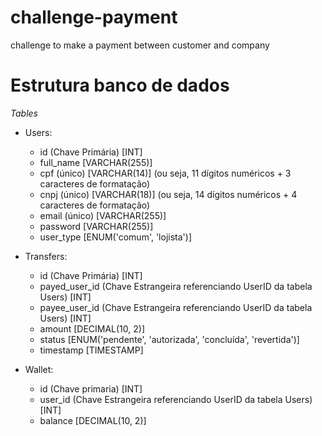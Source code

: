 # challenge-payment
challenge to make a payment between customer and company


# Estrutura banco de dados

*Tables*

- Users:

    - id (Chave Primária) [INT]
    - full_name [VARCHAR(255)]
    - cpf (único) [VARCHAR(14)] (ou seja, 11 dígitos numéricos + 3 caracteres de formatação)
    - cnpj (único) [VARCHAR(18)] (ou seja, 14 dígitos numéricos + 4 caracteres de formatação)
    - email (único) [VARCHAR(255)]
    - password [VARCHAR(255)]
    - user_type [ENUM('comum', 'lojista')]

- Transfers:

    - id (Chave Primária) [INT]
    - payed_user_id (Chave Estrangeira referenciando UserID da tabela Users) [INT]
    - payee_user_id (Chave Estrangeira referenciando UserID da tabela Users) [INT]
    - amount [DECIMAL(10, 2)]
    - status [ENUM('pendente', 'autorizada', 'concluída', 'revertida')]
    - timestamp [TIMESTAMP]

- Wallet:
    - id (Chave primaria) [INT]
    - user_id (Chave Estrangeira referenciando UserID da tabela Users) [INT]
    - balance [DECIMAL(10, 2)]
